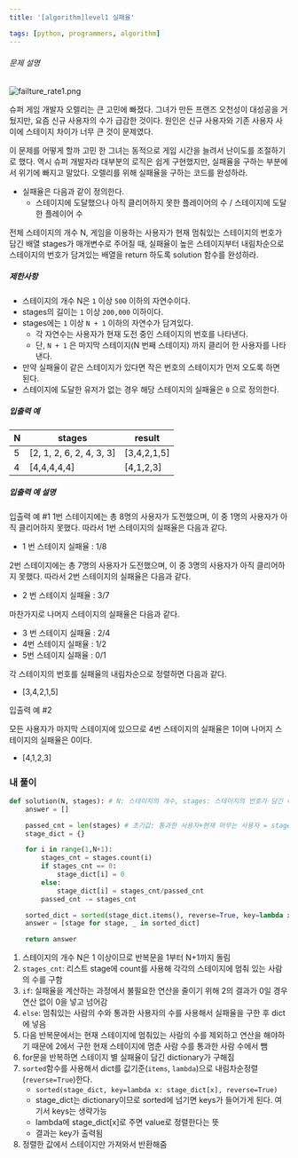 ```yaml
---
title: '[algorithm]level1 실패율'

tags: [python, programmers, algorithm]
---
```


###### 문제 설명

![failture_rate1.png](https://grepp-programmers.s3.amazonaws.com/files/production/bde471d8ac/48ddf1cc-c4ea-499d-b431-9727ee799191.png)

슈퍼 게임 개발자 오렐리는 큰 고민에 빠졌다. 그녀가 만든 프랜즈 오천성이 대성공을 거뒀지만, 요즘 신규 사용자의 수가 급감한 것이다. 원인은 신규 사용자와 기존 사용자 사이에 스테이지 차이가 너무 큰 것이 문제였다.

이 문제를 어떻게 할까 고민 한 그녀는 동적으로 게임 시간을 늘려서 난이도를 조절하기로 했다. 역시 슈퍼 개발자라 대부분의 로직은 쉽게 구현했지만, 실패율을 구하는 부분에서 위기에 빠지고 말았다. 오렐리를 위해 실패율을 구하는 코드를 완성하라.

- 실패율은 다음과 같이 정의한다.
  - 스테이지에 도달했으나 아직 클리어하지 못한 플레이어의 수 / 스테이지에 도달한 플레이어 수

전체 스테이지의 개수 N, 게임을 이용하는 사용자가 현재 멈춰있는 스테이지의 번호가 담긴 배열 stages가 매개변수로 주어질 때, 실패율이 높은 스테이지부터 내림차순으로 스테이지의 번호가 담겨있는 배열을 return 하도록 solution 함수를 완성하라.

##### 제한사항

- 스테이지의 개수 N은 `1` 이상 `500` 이하의 자연수이다.
- stages의 길이는 `1` 이상 `200,000` 이하이다.
- stages에는 `1` 이상 `N + 1` 이하의 자연수가 담겨있다.
  - 각 자연수는 사용자가 현재 도전 중인 스테이지의 번호를 나타낸다.
  - 단, `N + 1` 은 마지막 스테이지(N 번째 스테이지) 까지 클리어 한 사용자를 나타낸다.
- 만약 실패율이 같은 스테이지가 있다면 작은 번호의 스테이지가 먼저 오도록 하면 된다.
- 스테이지에 도달한 유저가 없는 경우 해당 스테이지의 실패율은 `0` 으로 정의한다.

##### 입출력 예

| N   | stages                   | result      |
| --- | ------------------------ | ----------- |
| 5   | [2, 1, 2, 6, 2, 4, 3, 3] | [3,4,2,1,5] |
| 4   | [4,4,4,4,4]              | [4,1,2,3]   |

##### 입출력 예 설명

입출력 예 #1
1번 스테이지에는 총 8명의 사용자가 도전했으며, 이 중 1명의 사용자가 아직 클리어하지 못했다. 따라서 1번 스테이지의 실패율은 다음과 같다.

- 1 번 스테이지 실패율 : 1/8

2번 스테이지에는 총 7명의 사용자가 도전했으며, 이 중 3명의 사용자가 아직 클리어하지 못했다. 따라서 2번 스테이지의 실패율은 다음과 같다.

- 2 번 스테이지 실패율 : 3/7

마찬가지로 나머지 스테이지의 실패율은 다음과 같다.

- 3 번 스테이지 실패율 : 2/4
- 4번 스테이지 실패율 : 1/2
- 5번 스테이지 실패율 : 0/1

각 스테이지의 번호를 실패율의 내림차순으로 정렬하면 다음과 같다.

- [3,4,2,1,5]

입출력 예 #2

모든 사용자가 마지막 스테이지에 있으므로 4번 스테이지의 실패율은 1이며 나머지 스테이지의 실패율은 0이다.

- [4,1,2,3]

### 내 풀이

```python
def solution(N, stages): # N: 스테이지의 개수, stages: 스테이지의 번호가 담긴 배열
    answer = []

    passed_cnt = len(stages) # 초기값: 통과한 사용자+현재 머무는 사용자 = stages의 길이
    stage_dict = {}

    for i in range(1,N+1):
        stages_cnt = stages.count(i)
        if stages_cnt == 0:
            stage_dict[i] = 0
        else:
            stage_dict[i] = stages_cnt/passed_cnt
        passed_cnt -= stages_cnt

    sorted_dict = sorted(stage_dict.items(), reverse=True, key=lambda x: x[1])
    answer = [stage for stage, _ in sorted_dict]

    return answer
```

1. 스테이지의 개수 N은 1 이상이므로 반복문을 1부터 N+1까지 돌림
2. `stages_cnt`: 리스트 stage에 count를 사용해 각각의 스테이지에 멈춰 있는 사람의 수를 구함
3. `if`: 실패율을 계산하는 과정에서 불필요한 연산을 줄이기 위해 2의 결과가 0일 경우 연산 없이 0을 넣고 넘어감
4. `else`: 멈춰있는 사람의 수와 통과한 사용자의 수를 사용해서 실패율을 구한 후 dict에 넣음
5. 다음 반복문에서는 현재 스테이지에 멈춰있는 사람의 수를 제외하고 연산을 해야하기 때문에 2에서 구한 현재 스테이지에 멈춘 사람 수를 통과한 사람 수에서 뺌
6. for문을 반복하면 스테이지 별 실패율이 담긴 dictionary가 구해짐
7. `sorted`함수를 사용해서 dict를 값기준(`items`, `lambda`)으로 내림차순정렬(`reverse=True`)한다.
   - `sorted(stage_dict, key=lambda x: stage_dict[x], reverse=True)`
   - stage_dict는 dictionary이므로 sorted에 넘기면 keys가 들어가게 된다. 여기서 keys는 생략가능
   - lambda에 stage_dict[x]로 주면 value로 정렬한다는 뜻
   - 결과는 key가 출력됨
8. 정렬한 값에서 스테이지만 가져와서 반환해줌
